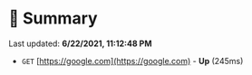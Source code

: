 # 📖 Summary
Last updated: **6/22/2021, 11:12:48 PM**

- `GET` [https://google.com](https://google.com) - **Up** (245ms)
